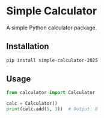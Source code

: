 # Simple Calculator

A simple Python calculator package.

## Installation
```bash
pip install simple-calculator-2025
```

## Usage
``` python
from calculator import Calculator

calc = Calculator()
print(calc.add(5, 3))  # Output: 8

```
